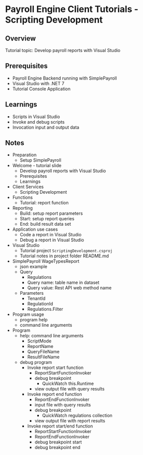 # Payroll Engine Client Tutorials - Scripting Development

## Overview
Tutorial topic: Develop payroll reports with Visual Studio

## Prerequisites
- Payroll Engine Backend running with SimplePayroll
- Visual Studio with .NET 7
- Tutorial Console Application

## Learnings
- Scripts in Visual Studio
- Invoke and debug scripts
- Invocation input and output data

## Notes
- Preparation
	- Setup SimplePayroll
- Welcome - tutorial slide
	- Develop payroll reports with Visual Studio
	- Prerequisites
	- Learnings
- Client Services
	- Scripting Development
- Functions
	- Tutorial: report function
- Reporting
	- Build: setup report parameters
	- Start: setup report queries
	- End: build result data set
- Application use cases
	- Code a report in Visual Studio
	- Debug a report in Visual Studio
- Visual Studio
	- Tutorial project `ScriptingDevelopment.csproj`
	- Tutorial notes in project folder README.md
- SimplePayroll WageTypesReport
	- json example
	- Query
		- Regulations
		- Query name: table name in dataset
		- Query value: Rest API web method name
	- Parameters
		- TenantId
		- RegulationId
		- Regulations.Filter
- Program usage
	- program help
	- command line arguments
- Program
	- help: command line arguments
		- ScriptMode
		- ReportName
		- QueryFileName
		- ResultFileName
	- debug program
		- Invoke report start function
		    - ReportStartFunctionInvoker
			- debug breakpoint
				- QuickWatch this.Runtime
			- view output file with query results
		- Invoke report end function
		    - ReportEndFunctionInvoker
			- input file with query results
			- debug breakpoint
				- QuickWatch regulations collection
			- view output file with report results
		- Invoke report start/end function
		    - ReportStartFunctionInvoker
		    - ReportEndFunctionInvoker
			- debug breakpoint start
			- debug breakpoint end
